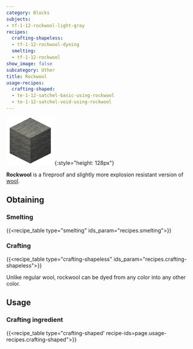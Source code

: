 ```yaml
---
category: Blocks
subjects:
- tf-1-12-rockwool-light-gray
recipes:
  crafting-shapeless:
  - tf-1-12-rockwool-dyeing
  smelting:
  - tf-1-12-rockwool
show_image: false
subcategory: Other
title: Rockwool
usage-recipes:
  crafting-shaped:
  - te-1-12-satchel-basic-using-rockwool
  - te-1-12-satchel-void-using-rockwool
---
```


![Rockwool](/assets/images/docs/1.12/thermal-foundation/rockwool.gif){:style="height: 128px"}


**Rockwool** is a fireproof and slightly more explosion resistant version of
[wool](https://minecraft.gamepedia.com/Wool).


Obtaining
---------

### Smelting
{{<recipe_table type="smelting" ids_param="recipes.smelting">}}

### Crafting
{{<recipe_table type="crafting-shapeless" ids_param="recipes.crafting-shapeless">}}

Unlike regular wool, rockwool can be dyed from any color into any other color.


Usage
-----

### Crafting ingredient
{{<recipe_table type="crafting-shaped' recipe-ids=page.usage-recipes.crafting-shaped">}}
